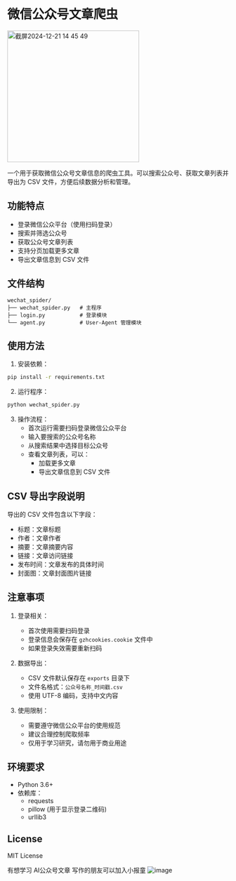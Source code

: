 # 微信公众号文章爬虫
<img width="300" alt="截屏2024-12-21 14 45 49" src="https://github.com/user-attachments/assets/3506502c-e162-42a0-933a-0b27f3844cc6" />

一个用于获取微信公众号文章信息的爬虫工具。可以搜索公众号、获取文章列表并导出为 CSV 文件，方便后续数据分析和管理。

## 功能特点

- 登录微信公众平台（使用扫码登录）
- 搜索并筛选公众号
- 获取公众号文章列表
- 支持分页加载更多文章
- 导出文章信息到 CSV 文件

## 文件结构

```
wechat_spider/
├── wechat_spider.py   # 主程序
├── login.py           # 登录模块
└── agent.py           # User-Agent 管理模块
```

## 使用方法

1. 安装依赖：
```bash
pip install -r requirements.txt
```

2. 运行程序：
```bash
python wechat_spider.py
```

3. 操作流程：
   - 首次运行需要扫码登录微信公众平台
   - 输入要搜索的公众号名称
   - 从搜索结果中选择目标公众号
   - 查看文章列表，可以：
     - 加载更多文章
     - 导出文章信息到 CSV 文件

## CSV 导出字段说明

导出的 CSV 文件包含以下字段：
- 标题：文章标题
- 作者：文章作者
- 摘要：文章摘要内容
- 链接：文章访问链接
- 发布时间：文章发布的具体时间
- 封面图：文章封面图片链接

## 注意事项

1. 登录相关：
   - 首次使用需要扫码登录
   - 登录信息会保存在 `gzhcookies.cookie` 文件中
   - 如果登录失效需要重新扫码

2. 数据导出：
   - CSV 文件默认保存在 `exports` 目录下
   - 文件名格式：`公众号名称_时间戳.csv`
   - 使用 UTF-8 编码，支持中文内容

3. 使用限制：
   - 需要遵守微信公众平台的使用规范
   - 建议合理控制爬取频率
   - 仅用于学习研究，请勿用于商业用途

## 环境要求

- Python 3.6+
- 依赖库：
  - requests
  - pillow (用于显示登录二维码)
  - urllib3

## License

MIT License

有想学习 AI公众号文章 写作的朋友可以加入小报童
![image](https://github.com/user-attachments/assets/4cfc78d7-e99d-447e-9cc6-24ac09315236)
